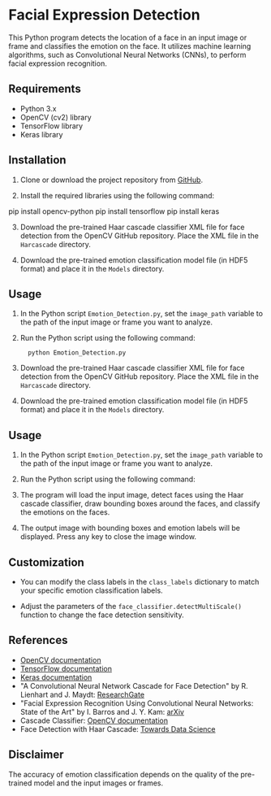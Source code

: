 # Facial Expression Detection

This Python program detects the location of a face in an input image or frame and classifies the emotion on the face. It utilizes machine learning algorithms, such as Convolutional Neural Networks (CNNs), to perform facial expression recognition.

## Requirements

- Python 3.x
- OpenCV (cv2) library
- TensorFlow library
- Keras library

## Installation

1. Clone or download the project repository from [GitHub](https://github.com/TheODDYSEY/Emotion-Detect-OpenCV.git).

2. Install the required libraries using the following command:
 
 pip install opencv-python
 pip install tensorflow
pip install keras




3. Download the pre-trained Haar cascade classifier XML file for face detection from the OpenCV GitHub repository. Place the XML file in the `Harcascade` directory.

4. Download the pre-trained emotion classification model file (in HDF5 format) and place it in the `Models` directory.

## Usage

1. In the Python script `Emotion_Detection.py`, set the `image_path` variable to the path of the input image or frame you want to analyze.

2. Run the Python script using the following command:

         python Emotion_Detection.py


3. Download the pre-trained Haar cascade classifier XML file for face detection from the OpenCV GitHub repository. Place the XML file in the `Harcascade` directory.

4. Download the pre-trained emotion classification model file (in HDF5 format) and place it in the `Models` directory.

## Usage

1. In the Python script `Emotion_Detection.py`, set the `image_path` variable to the path of the input image or frame you want to analyze.

2. Run the Python script using the following command: 

3. The program will load the input image, detect faces using the Haar cascade classifier, draw bounding boxes around the faces, and classify the emotions on the faces.

4. The output image with bounding boxes and emotion labels will be displayed. Press any key to close the image window.

## Customization

- You can modify the class labels in the `class_labels` dictionary to match your specific emotion classification labels.

- Adjust the parameters of the `face_classifier.detectMultiScale()` function to change the face detection sensitivity.

## References

- [OpenCV documentation](https://docs.opencv.org/)
- [TensorFlow documentation](https://www.tensorflow.org/api_docs)
- [Keras documentation](https://keras.io/api/)
- "A Convolutional Neural Network Cascade for Face Detection" by R. Lienhart and J. Maydt: [ResearchGate](https://www.researchgate.net/publication/3940582_Rapid_Object_Detection_using_a_Boosted_Cascade_of_Simple_Features)
- "Facial Expression Recognition Using Convolutional Neural Networks: State of the Art" by I. Barros and J. Y. Kam: [arXiv](https://arxiv.org/abs/1612.02903)
- Cascade Classifier: [OpenCV documentation](https://docs.opencv.org/3.4/db/d28/tutorial_cascade_classifier.html)
- Face Detection with Haar Cascade: [Towards Data Science](https://towardsdatascience.com/face-detection-with-haar-cascade-727f68dafd08)

## Disclaimer

The accuracy of emotion classification depends on the quality of the pre-trained model and the input images or frames.



